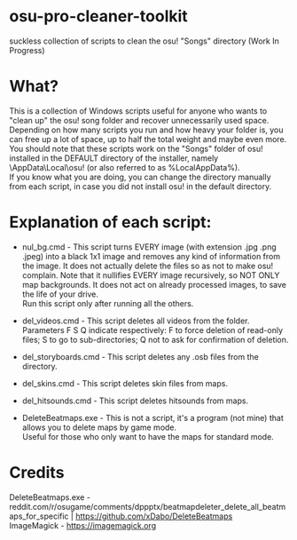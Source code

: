 # osu-pro-cleaner-toolkit
suckless collection of scripts to clean the osu! "Songs" directory (Work In Progress)

# What?
This is a collection of Windows scripts useful for anyone who wants to "clean up" the osu! song folder and recover unnecessarily used space.<br>
Depending on how many scripts you run and how heavy your folder is, you can free up a lot of space, up to half the total weight and maybe even more.<br>
You should note that these scripts work on the "Songs" folder of osu! installed in the DEFAULT directory of the installer, namely \AppData\Local\osu! (or also referred to as %LocalAppData%).<br>
If you know what you are doing, you can change the directory manually from each script, in case you did not install osu! in the default directory.

# Explanation of each script:

- nul_bg.cmd - This script turns EVERY image (with extension .jpg .png .jpeg) into a black 1x1 image and removes any kind of information from the image. It does not actually delete the files so as not to make osu! complain. Note that it nullifies EVERY image recursively, so NOT ONLY map backgrounds. It does not act on already processed images, to save the life of your drive.<br>Run this script only after running all the others.

- del_videos.cmd - This script deletes all videos from the folder.<br>Parameters F S Q indicate respectively: F to force deletion of read-only files; S to go to sub-directories; Q not to ask for confirmation of deletion.

- del_storyboards.cmd - This script deletes any .osb files from the directory.

- del_skins.cmd - This script deletes skin files from maps.

- del_hitsounds.cmd - This script deletes hitsounds from maps.

- DeleteBeatmaps.exe - This is not a script, it's a program (not mine) that allows you to delete maps by game mode.<br>Useful for those who only want to have the maps for standard mode.

# Credits
DeleteBeatmaps.exe - reddit.com/r/osugame/comments/dppptx/beatmapdeleter_delete_all_beatmaps_for_specific | https://github.com/xDabo/DeleteBeatmaps<br>
ImageMagick - https://imagemagick.org
